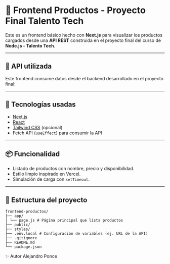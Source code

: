 # 🧾 Frontend Productos - Proyecto Final Talento Tech

Este es un frontend básico hecho con **Next.js** para visualizar los productos cargados desde una **API REST** construida en el proyecto final del curso de **Node.js - Talento Tech**.

---

## 🔗 API utilizada

Este frontend consume datos desde el backend desarrollado en el proyecto final:


---

## 🚀 Tecnologías usadas

- [Next.js](https://nextjs.org/)
- [React](https://react.dev/)
- [Tailwind CSS](https://tailwindcss.com/) (opcional)
- Fetch API (`useEffect`) para consumir la API

---

## 📦 Funcionalidad

- Listado de productos con nombre, precio y disponibilidad.
- Estilo limpio inspirado en Vercel.
- Simulación de carga con `setTimeout`.

---

## 📁 Estructura del proyecto
```
frontend-productos/
├── app/
│ └── page.js # Página principal que lista productos
├── public/
├── styles/
├── .env.local # Configuración de variables (ej. URL de la API)
├── .gitignore
├── README.md
└── package.json
```
✨ Autor
Alejandro Ponce